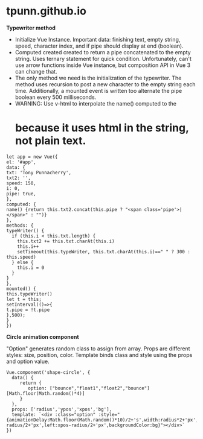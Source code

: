 # tpunn.github.io

**Typewriter method**

- Initialize Vue Instance. Important data: finishing text, empty string, speed, character index, and if pipe should display at end (boolean).
- Computed created created to return a pipe concatenated to the empty string. Uses ternary statement for quick condition. Unfortunately, can't use arrow functions inside Vue instance, but composition API in Vue 3 can change that.
- The only method we need is the initialization of the typewriter. The method uses recursion to post a new character to the empty string each time. Additionally, a mounted event is written too alternate the pipe boolean every 500 milliseconds.
- WARNING: Use v-html to interpolate the name() computed to the <h1> because it uses html in the string, not plain text.

```
let app = new Vue({ 
el: '#app', 
data: {
txt: 'Tony Punnacherry',
txt2: '',
speed: 150,
i: 0,
pipe: true,
},
computed: {
name() {return this.txt2.concat(this.pipe ? "<span class='pipe'>|</span>" : "")}
},
methods: {
typeWriter() {
  if (this.i < this.txt.length) {
    this.txt2 += this.txt.charAt(this.i)
    this.i++
    setTimeout(this.typeWriter, this.txt.charAt(this.i)==" " ? 300 : this.speed)
  } else {
    this.i = 0
  }
}
},
mounted() {
this.typeWriter()
let t = this;
setInterval(()=>{
t.pipe = !t.pipe
},500);
}
})
```

**Circle animation component**

"Option" generates random class to assign from array.
Props are different styles: size, position, color.
Template binds class and style using the props and option value.

```
Vue.component('shape-circle', {
  data() {
     return {
        option: ["bounce","float1","float2","bounce"][Math.floor(Math.random()*4)]
     }
  },
  props: ['radius','ypos','xpos','bg'],
  template: `<div :class="option" :style="{animationDelay:Math.floor(Math.random()*10)/2+'s',width:radius*2+'px',height:radius*2+'px',top:ypos-radius/2+'px',left:xpos-radius/2+'px',backgroundColor:bg}"></div>`
})
```
